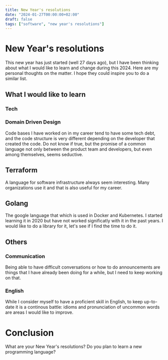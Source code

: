 ```yaml
---
title: New Year's resolutions
date: "2024-01-27T00:00:00+02:00"
draft: false
tags: ["software", "new year's resolutions"]
---
```


# New Year's resolutions
This new year has just started (well 27 days ago), but
I have been thinking about what I would like to learn
and change during this 2024. Here are my personal thoughts
on the matter. I hope they could inspire you to do a
similar list.

## What I would like to learn

### Tech

### Domain Driven Design
Code bases I have worked on in my career tend to have some
tech debt, and the code structure is very different depending
on the developer that created the code. Do not know if true,
but the promise of a common language not only between the
product team and developers, but even among themselves, seems
seductive.

## Terraform
A language for software infrastructure always seem interesting.
Many organizations use it and that is also useful for my career.

## Golang
The google language that which is used in Docker and Kubernetes.
I started learning it in 2020 but have not worked significatly
with it in the past years. I would like to do a library for it,
let's see if I find the time to do it.

## Others

### Communication
Being able to have difficult conversations or how to do
announcements are things that I have already been doing for a
while, but I need to keep working on that.

### English
While I consider myself to have a proficient skill in English,
to keep up-to-date it is a continous battle: idioms and
pronunciation of uncommon words are areas I would like to improve.

# Conclusion
What are your New Year's resolutions? Do you plan to learn
a new programming language?
